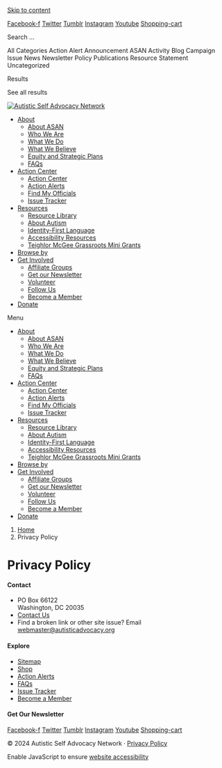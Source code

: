 [Skip to content](#content "Skip to content")

[Facebook-f](http://www.facebook.com/pages/The-Autistic-Self-Advocacy-Network/46477486501) [Twitter](https://twitter.com/autselfadvocacy) [Tumblr](http://autisticadvocacy.tumblr.com/) [Instagram](https://www.instagram.com/autisticselfadvocacy/) [Youtube](http://www.youtube.com/user/autselfadvocacyntwk) [Shopping-cart](https://autisticadvocacy.org/shop/)

Search ...  

All Categories Action Alert Announcement ASAN Activity Blog Campaign Issue News Newsletter Policy Publications Resource Statement Uncategorized

Results

See all results

[![Autistic Self Advocacy Network](https://cdn.shortpixel.ai/spio/ret_img,q_orig,to_webp,s_webp/https://autisticadvocacy.org/wp-content/uploads/elementor/thumbs/ASAN-logo-sm-pkkav3p0lhtl5pji4glo1k7t2fj415qpycass565cw.png "ASAN-logo-sm")](https://autisticadvocacy.org/)

* [About](https://autisticadvocacy.org/about-asan/)
    * [About ASAN](https://autisticadvocacy.org/about-asan/)
    * [Who We Are](https://autisticadvocacy.org/about-asan/who-we-are/)
    * [What We Do](https://autisticadvocacy.org/about-asan/what-we-do/)
    * [What We Believe](https://autisticadvocacy.org/about-asan/what-we-believe/)
    * [Equity and Strategic Plans](https://autisticadvocacy.org/2021equitystrategic/)
    * [FAQs](https://autisticadvocacy.org/about-asan/faq/)
* [Action Center](https://autisticadvocacy.org/actioncenter/)
    * [Action Center](https://autisticadvocacy.org/actioncenter/)
    * [Action Alerts](https://autisticadvocacy.org/policy/action/)
    * [Find My Officials](https://autisticadvocacy.org/actioncenter/eolookup/)
    * [Issue Tracker](https://autisticadvocacy.org/actioncenter/issues/)
* [Resources](https://autisticadvocacy.org/resources/)
    * [Resource Library](https://autisticadvocacy.org/resources/)
    * [About Autism](https://autisticadvocacy.org/about-asan/about-autism/)
    * [Identity-First Language](https://autisticadvocacy.org/about-asan/identity-first-language/)
    * [Accessibility Resources](https://autisticadvocacy.org/resources/accessibility/)
    * [Teighlor McGee Grassroots Mini Grants](https://autisticadvocacy.org/teighlor-mcgee-grassroots-mini-grants/)
* [Browse by](https://autisticadvocacy.org/browse-by/)
* [Get Involved](https://autisticadvocacy.org/get-involved/)
    * [Affiliate Groups](https://autisticadvocacy.org/get-involved/affiliate-groups/)
    * [Get our Newsletter](https://autisticadvocacy.org/get-involved/newsletter/)
    * [Volunteer](https://autisticadvocacy.org/get-involved/volunteer/)
    * [Follow Us](https://autisticadvocacy.org/get-involved/follow-us/)
    * [Become a Member](https://autisticadvocacy.org/join)
* [Donate](https://autisticadvocacy.org/donate/)

Menu

* [About](https://autisticadvocacy.org/about-asan/)
    * [About ASAN](https://autisticadvocacy.org/about-asan/)
    * [Who We Are](https://autisticadvocacy.org/about-asan/who-we-are/)
    * [What We Do](https://autisticadvocacy.org/about-asan/what-we-do/)
    * [What We Believe](https://autisticadvocacy.org/about-asan/what-we-believe/)
    * [Equity and Strategic Plans](https://autisticadvocacy.org/2021equitystrategic/)
    * [FAQs](https://autisticadvocacy.org/about-asan/faq/)
* [Action Center](https://autisticadvocacy.org/actioncenter/)
    * [Action Center](https://autisticadvocacy.org/actioncenter/)
    * [Action Alerts](https://autisticadvocacy.org/policy/action/)
    * [Find My Officials](https://autisticadvocacy.org/actioncenter/eolookup/)
    * [Issue Tracker](https://autisticadvocacy.org/actioncenter/issues/)
* [Resources](https://autisticadvocacy.org/resources/)
    * [Resource Library](https://autisticadvocacy.org/resources/)
    * [About Autism](https://autisticadvocacy.org/about-asan/about-autism/)
    * [Identity-First Language](https://autisticadvocacy.org/about-asan/identity-first-language/)
    * [Accessibility Resources](https://autisticadvocacy.org/resources/accessibility/)
    * [Teighlor McGee Grassroots Mini Grants](https://autisticadvocacy.org/teighlor-mcgee-grassroots-mini-grants/)
* [Browse by](https://autisticadvocacy.org/browse-by/)
* [Get Involved](https://autisticadvocacy.org/get-involved/)
    * [Affiliate Groups](https://autisticadvocacy.org/get-involved/affiliate-groups/)
    * [Get our Newsletter](https://autisticadvocacy.org/get-involved/newsletter/)
    * [Volunteer](https://autisticadvocacy.org/get-involved/volunteer/)
    * [Follow Us](https://autisticadvocacy.org/get-involved/follow-us/)
    * [Become a Member](https://autisticadvocacy.org/join)
* [Donate](https://autisticadvocacy.org/donate/)

1. [Home](https://autisticadvocacy.org/)
2. Privacy Policy

Privacy Policy
==============

#### Contact

* PO Box 66122  
    Washington, DC 20035
* [Contact Us](https://autisticadvocacy.org/about-asan/contact/)
* Find a broken link or other site issue? Email [webmaster@autisticadvocacy.org](mailto:webmaster@autisticadvocacy.org)

#### Explore

* [Sitemap](https://autisticadvocacy.org/sitemap/)
* [Shop](https://autisticadvocacy.org/shop/)
* [Action Alerts](https://autisticadvocacy.org/policy/action/)
* [FAQs](https://autisticadvocacy.org/about-asan/faq/)
* [Issue Tracker](https://autisticadvocacy.org/actioncenter/issues/)
* [Become a Member](https://autisticadvocacy.org/join)

#### Get Our Newsletter

[Facebook-f](http://www.facebook.com/pages/The-Autistic-Self-Advocacy-Network/46477486501) [Twitter](https://twitter.com/autselfadvocacy) [Tumblr](http://autisticadvocacy.tumblr.com/) [Instagram](https://www.instagram.com/autisticselfadvocacy/) [Youtube](http://www.youtube.com/user/autselfadvocacyntwk) [Shopping-cart](https://autisticadvocacy.org/shop/)

© 2024 Autistic Self Advocacy Network · [Privacy Policy](https://autisticadvocacy.org/privacy-policy/)

Enable JavaScript to ensure [website accessibility](https://userway.org/)